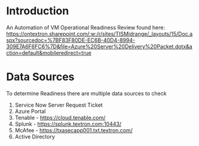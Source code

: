 # Introduction 
An Automation of VM Operational Readiness Review found here:
https://ontextron.sharepoint.com/:w:/r/sites/TISMidrange/_layouts/15/Doc.aspx?sourcedoc=%7BF83F80DE-EC6B-40D4-8994-309E7A6F6FC6%7D&file=Azure%20Server%20Delivery%20Packet.dotx&action=default&mobileredirect=true

# Data Sources
To determine Readiness there are multiple data sources to check 
1.	Service Now Server Request Ticket
2.  Azure Portal
3.	Tenable - https://cloud.tenable.com/ 
4.	Splunk - https://splunk.textron.com:10443/
5.	McAfee - https://txasecapp001.txt.textron.com/
6.  Active Directory

